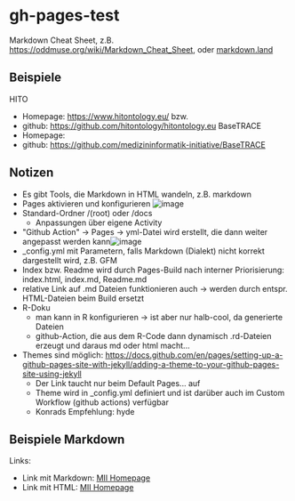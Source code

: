 # gh-pages-test
Markdown Cheat Sheet, z.B. https://oddmuse.org/wiki/Markdown_Cheat_Sheet, oder [markdown.land ](https://markdown.land/markdown-code-block)

## Beispiele
HITO
  * Homepage: https://www.hitontology.eu/ bzw.
  * github: https://github.com/hitontology/hitontology.eu
BaseTRACE
  * Homepage:
  * github: https://github.com/medizininformatik-initiative/BaseTRACE

## Notizen
  * Es gibt Tools, die Markdown in HTML wandeln, z.B. markdown
  * Pages aktivieren und konfigurieren ![image](https://github.com/SebStaeubert/gh-pages-test/assets/11329281/e5058c54-a347-4549-b781-756771b6714d)
  * Standard-Ordner /(root) oder /docs
    * Anpassungen über eigene Activity
  * "Github Action" -> Pages -> yml-Datei wird erstellt, die dann weiter angepasst werden kann![image](https://github.com/SebStaeubert/gh-pages-test/assets/11329281/d6cfd187-a8fe-4afc-b632-01a5a754c22b)
  * _config.yml mit Parametern, falls Markdown (Dialekt) nicht korrekt dargestellt wird, z.B. GFM
  * Index bzw. Readme wird durch Pages-Build nach interner Priorisierung: index.html, index.md, Readme.md
  * relative Link auf .md Dateien funktionieren auch -> werden durch entspr. HTML-Dateien beim Build ersetzt
  * R-Doku
    * man kann in R konfigurieren -> ist aber nur halb-cool, da generierte Dateien
    * github-Action, die aus dem R-Code dann dynamisch .rd-Dateien erzeugt und daraus md oder html macht...
  * Themes sind möglich: https://docs.github.com/en/pages/setting-up-a-github-pages-site-with-jekyll/adding-a-theme-to-your-github-pages-site-using-jekyll
    *  Der Link taucht nur beim Default Pages... auf
    *  Theme wird in _config.yml definiert und ist darüber auch im Custom Workflow (github actions) verfügbar
    *  Konrads Empfehlung: hyde


## Beispiele Markdown
Links:
  * Link mit Markdown: [MII Homepage](https://www.medizininformatik-initiative.de/)
  * Link mit HTML: <a href="https://www.medizininformatik-initiative.de">MII Homepage</a>
